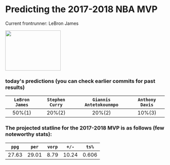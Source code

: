# Predicting the 2017-2018 NBA MVP
Current frontrunner: LeBron James

<img src="http://a.espncdn.com/combiner/i?img=/i/headshots/nba/players/full/1966.png&w=350&h=254" width="175" height="127">

### today's predictions (you can check earlier commits for past results)

| `LeBron James` | `Stephen Curry` | `Giannis Antetokounmpo` | `Anthony Davis` |
|:---:|:---:|:---:|:---:|
| 50%(1) | 20%(2) | 20%(2) | 10%(3) |

### The projected statline for the 2017-2018 MVP is as follows (few noteworthy stats):

| `ppg` | `per` | `vorp` | `+/-` | `ts%` |
|:---:|:---:|:---:|:---:|:---:|
| 27.63 | 29.01 | 8.79 | 10.24 | 0.606 |